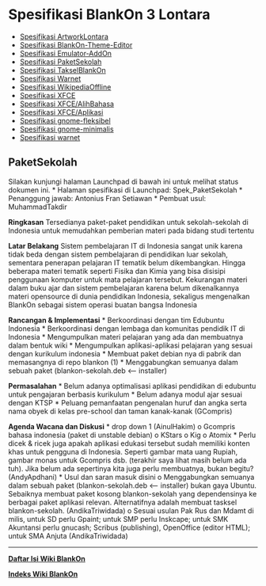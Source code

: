 # Spesifikasi BlankOn 3 Lontara

  + [Spesifikasi ArtworkLontara](http://dev.blankonlinux.or.id/wiki/3/Spesifikasi/ArtworkLontara)
  + [Spesifikasi BlankOn-Theme-Editor](http://dev.blankonlinux.or.id/wiki/3/Spesifikasi/BlankOn-Theme-Editor)
  + [Spesifikasi Emulator-AddOn](http://dev.blankonlinux.or.id/wiki/3/Spesifikasi/Emulator-AddOn)
  + [Spesifikasi PaketSekolah](http://dev.blankonlinux.or.id/wiki/3/Spesifikasi/PaketSekolah)
  + [Spesifikasi TakselBlankOn](http://dev.blankonlinux.or.id/wiki/3/Spesifikasi/TakselBlankOn)
  + [Spesifikasi Warnet](http://dev.blankonlinux.or.id/wiki/3/Spesifikasi/Warnet)
  + [Spesifikasi WikipediaOffline](http://dev.blankonlinux.or.id/wiki/3/Spesifikasi/WikipediaOffline)
  + [Spesifikasi XFCE](http://dev.blankonlinux.or.id/wiki/3/Spesifikasi/XFCE)
  + [Spesifikasi XFCE/AlihBahasa](http://dev.blankonlinux.or.id/wiki/3/Spesifikasi/XFCE/AlihBahasa)
  + [Spesifikasi XFCE/Aplikasi](http://dev.blankonlinux.or.id/wiki/3/Spesifikasi/XFCE/Aplikasi)
  + [Spesifikasi gnome-fleksibel](http://dev.blankonlinux.or.id/wiki/3/Spesifikasi/gnome-fleksibel)
  + [Spesifikasi gnome-minimalis](http://dev.blankonlinux.or.id/wiki/3/Spesifikasi/gnome-minimalis)
  + [Spesifikasi warnet](http://dev.blankonlinux.or.id/wiki/3/Spesifikasi/warnet)


## PaketSekolah

Silakan kunjungi halaman Launchpad di bawah ini untuk melihat status dokumen ini.
    * Halaman spesifikasi di Launchpad: ​Spek_PaketSekolah
    * Penanggung jawab: Antonius Fran Setiawan
    * Pembuat usul: MuhammadTakdir

**Ringkasan**
Tersedianya paket-paket pendidikan untuk sekolah-sekolah di Indonesia untuk memudahkan pemberian materi pada bidang studi tertentu

**Latar Belakang**
Sistem pembelajaran IT di Indonesia sangat unik karena tidak beda dengan sistem pembelajaran di pendidikan luar sekolah, sementara penerapan pelajaran IT
tematik belum dikembangkan. Hingga beberapa materi tematik seperti Fisika dan Kimia yang bisa disisipi penggunaan komputer untuk mata pelajaran tersebut. Kekurangan materi dalam buku ajar dan sistem pembelajaran karena belum dikenalkannya materi opensource di dunia pendidikan Indonesia, sekaligus mengenalkan BlankOn sebagai sistem operasi buatan bangsa Indonesia

**Rancangan & Implementasi**
    * Berkoordinasi dengan tim Edubuntu Indonesia
    * Berkoordinasi dengan lembaga dan komunitas pendidik IT di Indonesia
    * Mengumpulkan materi pelajaran yang ada dan membuatnya dalam bentuk wiki
    * Mengumpulkan aplikasi-aplikasi pelajaran yang sesuai dengan kurikulum indonesia
    * Membuat paket debian nya di pabrik dan memasangnya di repo blankon (1)
    * Menggabungkan semuanya dalam sebuah paket (blankon-sekolah.deb <-- installer)

**Permasalahan**
    * Belum adanya optimalisasi aplikasi pendidikan di edubuntu untuk pengajaran berbasis kurikulum
    * Belum adanya modul ajar sesuai dengan KTSP
    * Peluang pemanfaatan pengenalan huruf dan angka serta nama obyek di kelas pre-school dan taman kanak-kanak (GCompris)

**Agenda Wacana dan Diskusi**
    * drop down 1 (AinulHakim)
          o Gcompris bahasa indonesia (paket di unstable debian)
          o KStars
          o Kig
          o Atomix
    * Perlu dicek & ricek juga apakah aplikasi edukasi tersebut sudah memiliki konten khas untuk pengguna di Indonesia. Seperti gambar mata uang Rupiah, gambar monas untuk Gcompris dsb. (terakhir saya lihat masih belum ada tuh). Jika belum ada sepertinya kita juga perlu membuatnya, bukan begitu? (AndyApdhani)
    * Usul dan saran masuk disini
          o Menggabungkan semuanya dalam sebuah paket (blankon-sekolah.deb <-- installer) bukan gaya Ubuntu. Sebaiknya membuat paket kosong
            blankon-sekolah yang dependensinya ke berbagai paket aplikasi relevan. Alternatifnya adalah membuat tasksel blankon-sekolah.
            (AndikaTriwidada)
          o Sesuai usulan Pak Rus dan Mdamt di milis, untuk SD perlu Gpaint; untuk SMP perlu Inskcape; untuk SMK Akuntansi perlu gnucash;
            Scribus (publishing), OpenOffice (editor HTML); untuk SMA Anjuta (AndikaTriwidada)






---
[**Daftar Isi Wiki BlankOn**](/wiki/DaftarIsi/index.html)
 
[**Indeks Wiki BlankOn**](/wiki/Indeks.html)



